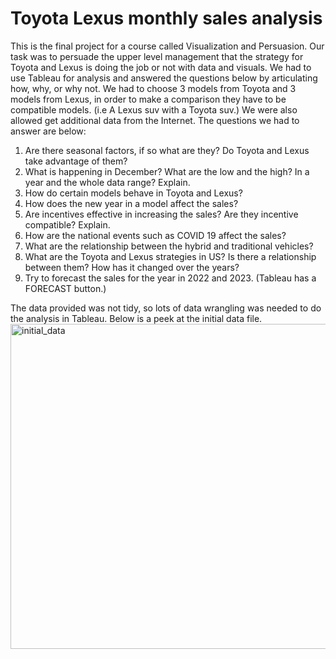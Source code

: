 # Toyota Lexus monthly sales analysis
This is the final project for a course called Visualization and Persuasion. Our task was to persuade the upper level management that the strategy for Toyota and Lexus is doing the job or not with data and visuals. We had to use Tableau for analysis and answered the questions below by articulating how, why, or why not. We had to choose 3 models from Toyota and 3 models from Lexus, in order to make a comparison they have to be compatible models. (i.e A Lexus suv with a Toyota suv.) We were also allowed get additional data from the Internet. The questions we had to answer are below:
1.	Are there seasonal factors, if so what are they? Do Toyota and Lexus take advantage of them?
2.	What is happening in December? What are the low and the high? In a year and the whole data range? Explain.
3.	How do certain models behave in Toyota and Lexus?
4.	 How does the new year in a model affect the sales?
5.	Are incentives effective in increasing the sales? Are they incentive compatible? Explain.
6.	How are the national events such as COVID 19 affect the sales?
7.	What are the relationship between the hybrid and traditional vehicles?
8.	What are the Toyota and Lexus strategies in US? Is there a relationship between them? How has it changed over the years?
9.	Try to forecast the sales for the year in 2022 and 2023. (Tableau has a FORECAST button.)

The data provided was not tidy, so lots of data wrangling was needed to do the analysis in Tableau.
Below is a peek at the initial data file.
<img width="520" alt="initial_data" src="https://user-images.githubusercontent.com/101160575/176481851-16b6d5c1-e3c5-4dd5-8f48-9b1eb714091e.png">
